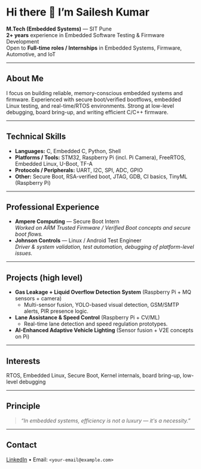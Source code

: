 # Hi there 👋 I’m Sailesh Kumar

**M.Tech (Embedded Systems)** — SIT Pune  
**2+ years** experience in Embedded Software Testing & Firmware Development  
Open to **Full-time roles / Internships** in Embedded Systems, Firmware, Automotive, and IoT

---

## About Me
I focus on building reliable, memory-conscious embedded systems and firmware. Experienced with secure boot/verified bootflows, embedded Linux testing, and real-time/RTOS environments. Strong at low-level debugging, board bring-up, and writing efficient C/C++ firmware.

---

## Technical Skills
- **Languages:** C, Embedded C, Python, Shell  
- **Platforms / Tools:** STM32, Raspberry Pi (incl. Pi Camera), FreeRTOS, Embedded Linux, U-Boot, TF-A  
- **Protocols / Peripherals:** UART, I2C, SPI, ADC, GPIO  
- **Other:** Secure Boot, RSA-verified boot, JTAG, GDB, CI basics, TinyML (Raspberry Pi)

---

## Professional Experience
- **Ampere Computing** — Secure Boot Intern  
  *Worked on ARM Trusted Firmware / Verified Boot concepts and secure boot flows.*
- **Johnson Controls** — Linux / Android Test Engineer  
  *Driver & system validation, test automation, debugging of platform-level issues.*

---

## Projects (high level)
- **Gas Leakage + Liquid Overflow Detection System** (Raspberry Pi + MQ sensors + camera)  
  - Multi-sensor fusion, YOLO-based visual detection, GSM/SMTP alerts, PIR presence logic.
- **Lane Assistance & Speed Control** (Raspberry Pi + CV/ML)  
  - Real-time lane detection and speed regulation prototypes.
- **AI-Enhanced Adaptive Vehicle Lighting** (Sensor fusion + V2E concepts on Pi)

---

## Interests
RTOS, Embedded Linux, Secure Boot, Kernel internals, board bring-up, low-level debugging

---

## Principle
> *“In embedded systems, efficiency is not a luxury — it's a necessity.”*

---

## Contact
[LinkedIn](https://www.linkedin.com/in/sailesh-kumar-pasam-369829196/) • Email: `<your-email@example.com>`

